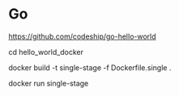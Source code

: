 # Go

https://github.com/codeship/go-hello-world

cd hello_world_docker

docker build -t single-stage -f Dockerfile.single .

docker run single-stage